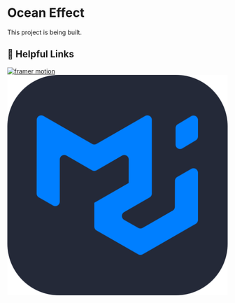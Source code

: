 
# Ocean Effect

This project is being built.


## 🔗 Helpful Links 
[![framer motion](https://cdn.iconscout.com/icon/free/png-256/free-framer-logo-3609961-3014601.png?f=webp)](https://www.framer.com/motion/)
[![joyui](https://github.com/tandpfun/skill-icons/raw/main/icons/MaterialUI-Dark.svg)](https://mui.com/joy-ui/getting-started/)


